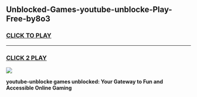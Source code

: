 
## Unblocked-Games-youtube-unblocke-Play-Free-by8o3
<h3>
<a href="https://premium76.site?title=youtube-unblocke&ref=23A">CLICK TO PLAY</a></h3>
<hr>

<h3>
<a href="https://premium76.site?title=youtube-unblocke&ref=23A">CLICK 2 PLAY</a>
  
</h3>

<a href="https://premium76.site?title=youtube-unblocke&ref=23A"><img src="https://clearcache.store/games.png"></a>


**youtube-unblocke games unblocked: Your Gateway to Fun and Accessible Online Gaming**
